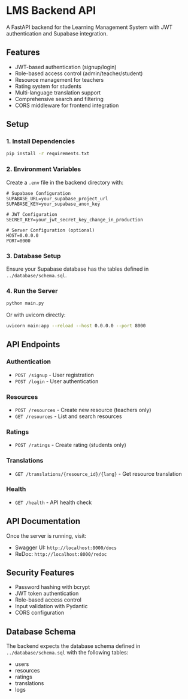 # LMS Backend API

A FastAPI backend for the Learning Management System with JWT authentication and Supabase integration.

## Features

- JWT-based authentication (signup/login)
- Role-based access control (admin/teacher/student)
- Resource management for teachers
- Rating system for students
- Multi-language translation support
- Comprehensive search and filtering
- CORS middleware for frontend integration

## Setup

### 1. Install Dependencies

```bash
pip install -r requirements.txt
```

### 2. Environment Variables

Create a `.env` file in the backend directory with:

```env
# Supabase Configuration
SUPABASE_URL=your_supabase_project_url
SUPABASE_KEY=your_supabase_anon_key

# JWT Configuration
SECRET_KEY=your_jwt_secret_key_change_in_production

# Server Configuration (optional)
HOST=0.0.0.0
PORT=8000
```

### 3. Database Setup

Ensure your Supabase database has the tables defined in `../database/schema.sql`.

### 4. Run the Server

```bash
python main.py
```

Or with uvicorn directly:

```bash
uvicorn main:app --reload --host 0.0.0.0 --port 8000
```

## API Endpoints

### Authentication
- `POST /signup` - User registration
- `POST /login` - User authentication

### Resources
- `POST /resources` - Create new resource (teachers only)
- `GET /resources` - List and search resources

### Ratings
- `POST /ratings` - Create rating (students only)

### Translations
- `GET /translations/{resource_id}/{lang}` - Get resource translation

### Health
- `GET /health` - API health check

## API Documentation

Once the server is running, visit:
- Swagger UI: `http://localhost:8000/docs`
- ReDoc: `http://localhost:8000/redoc`

## Security Features

- Password hashing with bcrypt
- JWT token authentication
- Role-based access control
- Input validation with Pydantic
- CORS configuration

## Database Schema

The backend expects the database schema defined in `../database/schema.sql` with the following tables:
- users
- resources
- ratings
- translations
- logs


